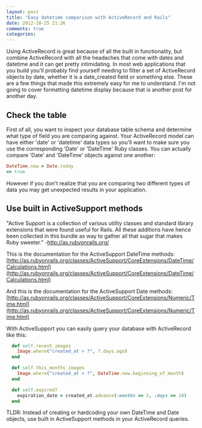 ```yaml
---
layout: post
title: "Easy datetime comparison with ActiveRecord and Rails"
date: 2012-10-25 21:26
comments: true
categories: 
---
```


Using ActiveRecord is great because of all the built in functionality, but combine ActiveRecord with all the headaches that come with dates and datetime and it can get pretty intimidating. In most web applications that you build you'll probably find yourself needing to filter a set of ActiveRecord objects by date, whether it is a date_created field or something else. These are a few things that made this extremely easy for me to understand. I'm not going to cover formatting datetime display because that is another post for another day. 

## Check the table
First of all, you want to inspect your database table schema and determine what type of field you are comparing against. Your ActiveRecord model can have either 'date' or 'datetime' data types so you'll want to make sure you use the corresponding 'Date' or 'DateTime' Ruby classes. You can actually compare 'Date' and 'DateTime' objects against one another:
```ruby
DateTime.now > Date.today
=> true
```
However if you don't realize that you are comparing two different types of data you may get unexpected results in your application.

## Use built in ActiveSupport methods
"Active Support is a collection of various utility classes and standard library extensions that were found useful for Rails. All these additions have hence been collected in this bundle as way to gather all that sugar that makes Ruby sweeter." -http://as.rubyonrails.org/
<!-- For more on syntactic sugar check out this great blog post
link to Akiva -->

This is the documentation for the ActiveSupport DateTime methods:
[http://as.rubyonrails.org/classes/ActiveSupport/CoreExtensions/DateTime/Calculations.html](http://as.rubyonrails.org/classes/ActiveSupport/CoreExtensions/DateTime/Calculations.html)

And this is the documentation for the ActiveSupport Date methods:
[http://as.rubyonrails.org/classes/ActiveSupport/CoreExtensions/Numeric/Time.html](http://as.rubyonrails.org/classes/ActiveSupport/CoreExtensions/Numeric/Time.html)

With ActiveSupport you can easily query your database with ActiveRecord like this:

``` ruby
  def self.recent_images
    Image.where("created_at > ?", 7.days.ago)
  end

  def self.this_months_images
    Image.where("created_at > ?", DateTime.now.beginning_of_month)
  end

  def self.expired?
    expiration_date > created_at.advance(:months => 2, :days => 10)
  end 
```
  
TLDR:
Instead of creating or hardcoding your own DateTime and Date objects, use built in ActiveSupport methods in your ActiveRecord queries.